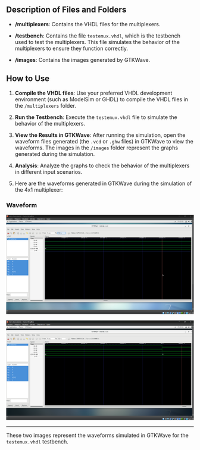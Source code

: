 ## Description of Files and Folders

- **/multiplexers**: Contains the VHDL files for the multiplexers.
  
- **/testbench**: Contains the file `testemux.vhdl`, which is the testbench used to test the multiplexers. This file simulates the behavior of the multiplexers to ensure they function correctly.

- **/images**: Contains the images generated by GTKWave.

## How to Use

1. **Compile the VHDL files**: Use your preferred VHDL development environment (such as ModelSim or GHDL) to compile the VHDL files in the `/multiplexers` folder.

2. **Run the Testbench**: Execute the `testemux.vhdl` file to simulate the behavior of the multiplexers.

3. **View the Results in GTKWave**: After running the simulation, open the waveform files generated (the `.vcd` or `.ghw` files) in GTKWave to view the waveforms. The images in the `/images` folder represent the graphs generated during the simulation.

4. **Analysis**: Analyze the graphs to check the behavior of the multiplexers in different input scenarios.

5. Here are the waveforms generated in GTKWave during the simulation of the 4x1 multiplexer:

### Waveform

![Waveform](Multiplexadores_TesteBench/imagens/waveform_2.png)

![Waveform](Multiplexadores_TesteBench/imagens/waveform_1.png)

---

These two images represent the waveforms simulated in GTKWave for the `testemux.vhdl` testbench.
